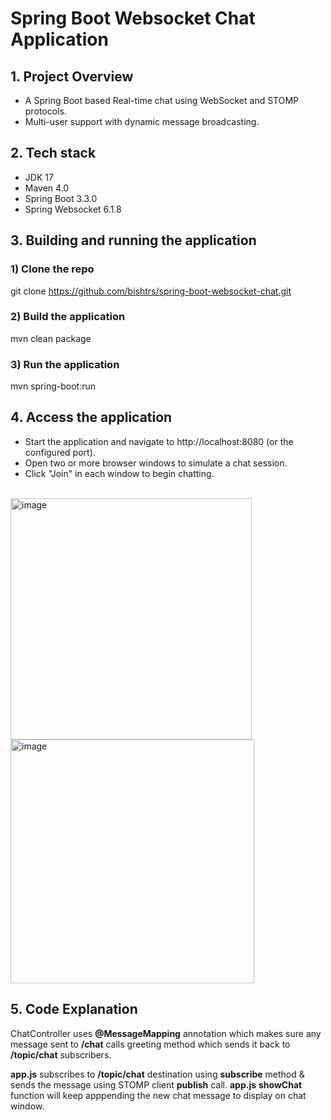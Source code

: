 # Spring Boot Websocket Chat Application

## 1. Project Overview 

- A Spring Boot based Real-time chat using WebSocket and STOMP protocols.
- Multi-user support with dynamic message broadcasting.

## 2. Tech stack

- JDK 17  
- Maven 4.0  
- Spring Boot 3.3.0  
- Spring Websocket 6.1.8


## 3. Building and running the application

### 1) Clone the repo

git clone https://github.com/bishtrs/spring-boot-websocket-chat.git

### 2) Build the application

mvn clean package 

### 3) Run the application

mvn spring-boot:run  

## 4. Access the application  

- Start the application and navigate to http://localhost:8080 (or the configured port).
- Open two or more browser windows to simulate a chat session.
- Click "Join" in each window to begin chatting. <br/><br/>
  

<img width="386" alt="image" src="https://github.com/user-attachments/assets/a513df82-239c-4822-8fee-2479b7fbe298" />  \
<img width="390" alt="image" src="https://github.com/user-attachments/assets/d97b8def-115c-4d11-81a4-c1cb8baa5483" />





## 5. Code Explanation

ChatController uses **@MessageMapping** annotation which makes sure any message sent to **/chat** calls greeting method which sends it back to
**/topic/chat** subscribers.

**app.js** subscribes to **/topic/chat** destination using **subscribe** method & sends the message using STOMP client **publish** call. 
**app.js** **showChat** function will keep apppending the new chat message to display on chat window.



